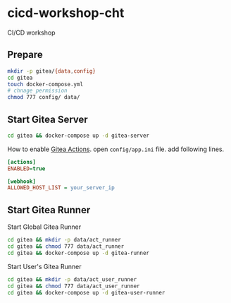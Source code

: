 # cicd-workshop-cht

CI/CD workshop

## Prepare

```sh
mkdir -p gitea/{data,config}
cd gitea
touch docker-compose.yml
# chnage permission
chmod 777 config/ data/
```

## Start Gitea Server

```sh
cd gitea && docker-compose up -d gitea-server
```

How to enable [Gitea Actions](https://docs.gitea.com/usage/actions/quickstart). open `config/app.ini` file. add following lines.

```ini
[actions]
ENABLED=true

[webhook]
ALLOWED_HOST_LIST = your_server_ip
```

## Start Gitea Runner

Start Global Gitea Runner

```sh
cd gitea && mkdir -p data/act_runner
cd gitea && chmod 777 data/act_runner
cd gitea && docker-compose up -d gitea-runner
```

Start User's Gitea Runner

```sh
cd gitea && mkdir -p data/act_user_runner
cd gitea && chmod 777 data/act_user_runner
cd gitea && docker-compose up -d gitea-user-runner
```
